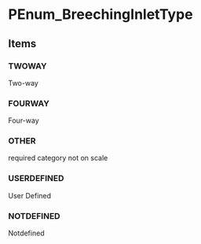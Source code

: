 # PEnum_BreechingInletType

## Items

### TWOWAY
Two-way

### FOURWAY
Four-way

### OTHER
required category not on scale

### USERDEFINED
User Defined

### NOTDEFINED
Notdefined
